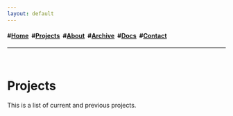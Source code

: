 ```yaml
---
layout: default
---
```

<h4>#<a href="/index">Home</a>&nbsp; #<a href="/projects">Projects</a>&nbsp; #<a href="/about">About</a>&nbsp; #<a href="/archive">Archive</a>&nbsp; #<a href="https://app.gitbook.com/o/ilWLVM7iUS3JVFaRmykQ/home" target="_blank" rel="noopener noreferrer">Docs</a>&nbsp; #<a href="/contact">Contact</a>&nbsp;</h4>
<hr>
<div class="blurb">
	<br>
	<h1>Projects</h1>
	<p>This is a list of current and previous projects.</p>
</div>

